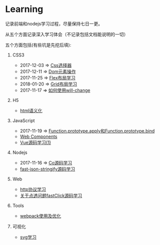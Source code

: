 # Learning

记录前端和nodejs学习过程，尽量保持七日一更。

从五个方面记录深入学习体会（不记录包括文档能说明的一切）

五个方面包括(有些坑是先挖后填):

1. CSS3

   - 2017-12-03 => [Css选择器](https://github.com/neverthanmore/learning-edit/blob/master/Css3/Css%E9%80%89%E6%8B%A9%E5%99%A8.md)
   - 2017-12-11 => [Dom元素操作](https://github.com/neverthanmore/learning-edit/blob/master/Css3/Dom%E5%85%83%E7%B4%A0%E6%93%8D%E4%BD%9C.md)
   - 2017-11-25 => [Flex布局学习](https://github.com/neverthanmore/learning-edit/blob/master/Css3/Flex%E5%B8%83%E5%B1%80%E5%AD%A6%E4%B9%A0.md)
   - 2018-01-20 => [Grid布局学习](https://github.com/neverthanmore/learning-edit/blob/master/Css3/Grid%E5%B8%83%E5%B1%80%E5%AD%A6%E4%B9%A0.md)
   - 2017-11-17 => [如何使用will-change](https://github.com/neverthanmore/learning-edit/blob/master/Css3/%E5%A6%82%E4%BD%95%E4%BD%BF%E7%94%A8will-change.md)


2. H5
   - [html语义化](https://github.com/neverthanmore/learning-edit/blob/master/H5/html%E8%AF%AD%E4%B9%89%E5%8C%96.md)

3. JavaScript

   - 2017-11-19 => [Function.prototype.apply和Function.prototype.bind](https://github.com/neverthanmore/learning-edit/blob/master/Javascript/Function.prototype.apply%E5%92%8CFunction.prototype.bind.md)
   - [Web Components]()
   - [Vue源码学习(1)](https://github.com/neverthanmore/learning-edit/blob/master/Javascript/Vue%E6%BA%90%E7%A0%81%E5%AD%A6%E4%B9%A0(1).md)


4. Nodejs
   - 2017-11-16 => [Co源码学习](https://github.com/neverthanmore/learning-edit/blob/master/Nodejs/Co%E6%BA%90%E7%A0%81%E8%A7%A3%E6%9E%90.md)
   - [fast-json-stringify源码学习]()

5. Web

   - [http协议学习]()
   - [关于点透问题fastClick源码学习](https://github.com/neverthanmore/learning-edit/blob/master/Web/%E5%85%B3%E4%BA%8E%E7%82%B9%E9%80%8F%E9%97%AE%E9%A2%98fastClick%E6%BA%90%E7%A0%81%E8%A7%A3%E6%9E%90.md)


6. Tools

   - [webpack使用及优化]()

7. 可视化

   - [svg学习]()

